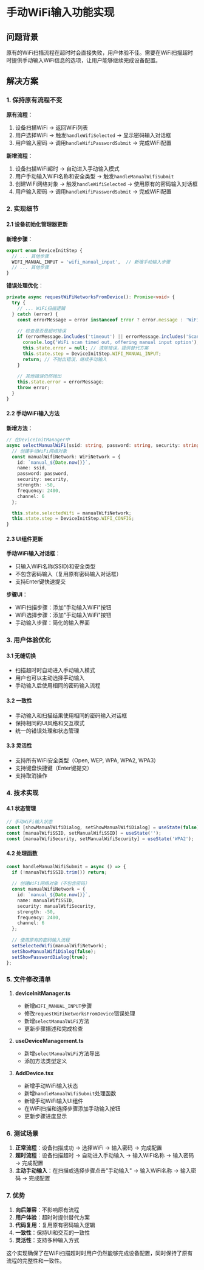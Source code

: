 # 手动WiFi输入功能实现

## 问题背景

原有的WiFi扫描流程在超时时会直接失败，用户体验不佳。需要在WiFi扫描超时时提供手动输入WiFi信息的选项，让用户能够继续完成设备配置。

## 解决方案

### 1. 保持原有流程不变

**原有流程**：
1. 设备扫描WiFi → 返回WiFi列表
2. 用户选择WiFi → 触发`handleWifiSelected` → 显示密码输入对话框
3. 用户输入密码 → 调用`handleWifiPasswordSubmit` → 完成WiFi配置

**新增流程**：
1. 设备扫描WiFi超时 → 自动进入手动输入模式
2. 用户手动输入WiFi名称和安全类型 → 触发`handleManualWifiSubmit`
3. 创建WiFi网络对象 → 触发`handleWifiSelected` → 使用原有的密码输入对话框
4. 用户输入密码 → 调用`handleWifiPasswordSubmit` → 完成WiFi配置

### 2. 实现细节

#### 2.1 设备初始化管理器更新

**新增步骤**：
```typescript
export enum DeviceInitStep {
  // ... 其他步骤
  WIFI_MANUAL_INPUT = 'wifi_manual_input',  // 新增手动输入步骤
  // ... 其他步骤
}
```

**错误处理优化**：
```typescript
private async requestWiFiNetworksFromDevice(): Promise<void> {
  try {
    // ... WiFi扫描逻辑
  } catch (error) {
    const errorMessage = error instanceof Error ? error.message : 'WiFi scan request failed';
    
    // 检查是否是超时错误
    if (errorMessage.includes('timeout') || errorMessage.includes('Scan command response timeout')) {
      console.log('WiFi scan timed out, offering manual input option');
      this.state.error = null; // 清除错误，提供替代方案
      this.state.step = DeviceInitStep.WIFI_MANUAL_INPUT;
      return; // 不抛出错误，继续手动输入
    }
    
    // 其他错误仍然抛出
    this.state.error = errorMessage;
    throw error;
  }
}
```

#### 2.2 手动WiFi输入方法

**新增方法**：
```typescript
// 在DeviceInitManager中
async selectManualWiFi(ssid: string, password: string, security: string = 'WPA2'): Promise<void> {
  // 创建手动WiFi网络对象
  const manualWifiNetwork: WiFiNetwork = {
    id: `manual_${Date.now()}`,
    name: ssid,
    password: password,
    security: security,
    strength: -50,
    frequency: 2400,
    channel: 6
  };

  this.state.selectedWifi = manualWifiNetwork;
  this.state.step = DeviceInitStep.WIFI_CONFIG;
}
```

#### 2.3 UI组件更新

**手动WiFi输入对话框**：
- 只输入WiFi名称(SSID)和安全类型
- 不包含密码输入（复用原有密码输入对话框）
- 支持Enter键快速提交

**步骤UI**：
- WiFi扫描步骤：添加"手动输入WiFi"按钮
- WiFi选择步骤：添加"手动输入WiFi"按钮
- 手动输入步骤：简化的输入界面

### 3. 用户体验优化

#### 3.1 无缝切换
- 扫描超时时自动进入手动输入模式
- 用户也可以主动选择手动输入
- 手动输入后使用相同的密码输入流程

#### 3.2 一致性
- 手动输入和扫描结果使用相同的密码输入对话框
- 保持相同的UI风格和交互模式
- 统一的错误处理和状态管理

#### 3.3 灵活性
- 支持所有WiFi安全类型（Open, WEP, WPA, WPA2, WPA3）
- 支持键盘快捷键（Enter键提交）
- 支持取消操作

### 4. 技术实现

#### 4.1 状态管理
```typescript
// 手动WiFi输入状态
const [showManualWifiDialog, setShowManualWifiDialog] = useState(false);
const [manualWifiSSID, setManualWifiSSID] = useState('');
const [manualWifiSecurity, setManualWifiSecurity] = useState('WPA2');
```

#### 4.2 处理函数
```typescript
const handleManualWifiSubmit = async () => {
  if (!manualWifiSSID.trim()) return;
  
  // 创建WiFi网络对象（不包含密码）
  const manualWifiNetwork = {
    id: `manual_${Date.now()}`,
    name: manualWifiSSID,
    security: manualWifiSecurity,
    strength: -50,
    frequency: 2400,
    channel: 6
  };
  
  // 使用原有的密码输入流程
  setSelectedWifi(manualWifiNetwork);
  setShowManualWifiDialog(false);
  setShowPasswordDialog(true);
};
```

### 5. 文件修改清单

1. **deviceInitManager.ts**
   - 新增`WIFI_MANUAL_INPUT`步骤
   - 修改`requestWiFiNetworksFromDevice`错误处理
   - 新增`selectManualWiFi`方法
   - 更新步骤描述和完成检查

2. **useDeviceManagement.ts**
   - 新增`selectManualWiFi`方法导出
   - 添加方法类型定义

3. **AddDevice.tsx**
   - 新增手动WiFi输入状态
   - 新增`handleManualWifiSubmit`处理函数
   - 新增手动WiFi输入UI组件
   - 在WiFi扫描和选择步骤添加手动输入按钮
   - 更新步骤进度显示

### 6. 测试场景

1. **正常流程**：设备扫描成功 → 选择WiFi → 输入密码 → 完成配置
2. **超时流程**：设备扫描超时 → 自动进入手动输入 → 输入WiFi名称 → 输入密码 → 完成配置
3. **主动手动输入**：在扫描或选择步骤点击"手动输入" → 输入WiFi名称 → 输入密码 → 完成配置

### 7. 优势

1. **向后兼容**：不影响原有流程
2. **用户体验**：超时时提供替代方案
3. **代码复用**：复用原有密码输入逻辑
4. **一致性**：保持UI和交互的一致性
5. **灵活性**：支持多种输入方式

这个实现确保了在WiFi扫描超时时用户仍然能够完成设备配置，同时保持了原有流程的完整性和一致性。
